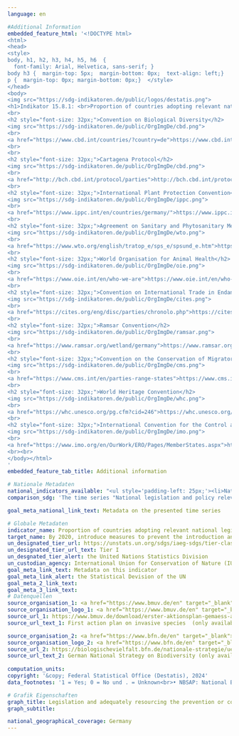 ```yaml
---
language: en

#Additional Information
embedded_feature_html: '<!DOCTYPE html><html><head><style>body, h1, h2, h3, h4, h5, h6  {  font-family: Arial, Helvetica, sans-serif; }body h3 {  margin-top: 5px;  margin-bottom: 0px;  text-align: left;}p {  margin-top: 0px; margin-bottom: 0px;}  </style></head><body><img src="https://sdg-indikatoren.de/public/logos/destatis.png"><h1>Indikator 15.8.1: <br>Proportion of countries adopting relevant national legislation and adequately resourcing the prevention or control of invasive alien species</h1><br><h2 style="font-size: 32px;">Convention on Biological Diversity</h2><img src="https://sdg-indikatoren.de/public/OrgImgDe/cbd.png"><br><a href="https://www.cbd.int/countries/?country=de">https://www.cbd.int/countries/?country=de</a><br><br><h2 style="font-size: 32px;">Cartagena Protocol</h2><img src="https://sdg-indikatoren.de/public/OrgImgDe/cbd.png"><br><a href="http://bch.cbd.int/protocol/parties">http://bch.cbd.int/protocol/parties</a><br><h2 style="font-size: 32px;">International Plant Protection Convention</h2><img src="https://sdg-indikatoren.de/public/OrgImgDe/ippc.png"><br><a href="https://www.ippc.int/en/countries/germany/">https://www.ippc.int/en/countries/germany/</a><br><h2 style="font-size: 32px;">Agreement on Sanitary and Phytosanitary Measures of the World Trade Organisation</h2><img src="https://sdg-indikatoren.de/public/OrgImgDe/wto.png"><br><a href="https://www.wto.org/english/tratop_e/sps_e/spsund_e.htm">https://www.wto.org/english/tratop_e/sps_e/spsund_e.htm</a><br><h2 style="font-size: 32px;">World Organisation for Animal Health</h2><img src="https://sdg-indikatoren.de/public/OrgImgDe/oie.png"><br><a href="https://www.oie.int/en/who-we-are">https://www.oie.int/en/who-we-are</a><br><h2 style="font-size: 32px;">Convention on International Trade in Endangered Species</h2><img src="https://sdg-indikatoren.de/public/OrgImgDe/cites.png"><br><a href="https://cites.org/eng/disc/parties/chronolo.php">https://cites.org/eng/disc/parties/chronolo.php</a><br><h2 style="font-size: 32px;">Ramsar Convention</h2><img src="https://sdg-indikatoren.de/public/OrgImgDe/ramsar.png"><br><a href="https://www.ramsar.org/wetland/germany">https://www.ramsar.org/wetland/germany</a><br><h2 style="font-size: 32px;">Convention on the Conservation of Migratory Species of Wild Animals</h2><img src="https://sdg-indikatoren.de/public/OrgImgDe/cms.png"><br><a href="https://www.cms.int/en/parties-range-states">https://www.cms.int/en/parties-range-states</a><br><h2 style="font-size: 32px;">World Heritage Convention</h2><img src="https://sdg-indikatoren.de/public/OrgImgDe/whc.png"><br><a href="https://whc.unesco.org/pg.cfm?cid=246">https://whc.unesco.org/pg.cfm?cid=246</a><br><h2 style="font-size: 32px;">International Convention for the Control and Management of Ship`s Ballast Water and Sediments</h2><img src="https://sdg-indikatoren.de/public/OrgImgDe/imo.png"><br><a href="https://www.imo.org/en/OurWork/ERO/Pages/MemberStates.aspx">https://www.imo.org/en/OurWork/ERO/Pages/MemberStates.aspx</a><br><br></body></html>'
embedded_feature_tab_title: Additional information    

# Nationale Metadaten    
national_indicators_available: "<ul style='padding-left: 25px;'><li>National legislation and policy relevant to IAS</li> <li> Align the NBSAP targets with Aichi Target 9 of the Strategic Plan for Biodiversity</li></ul>"    
comparison_sdg: 'The time series "National legislation and policy relevant to IAS" is compliant with the global metadata. The time series "Align the NBSAP targets with Aichi Target 9 of the Strategic Plan for Biodiversity" is partly compliant with the global metadata.'    

goal_meta_national_link_text: Metadata on the presented time series    

# Globale Metadaten    
indicator_name: Proportion of countries adopting relevant national legislation and adequately resourcing the prevention or control of invasive alien species    
target_name: By 2020, introduce measures to prevent the introduction and significantly reduce the impact of invasive alien species on land and water ecosystems and control or eradicate the priority species    
un_designated_tier_url: https://unstats.un.org/sdgs/iaeg-sdgs/tier-classification/    
un_designated_tier_url_text: Tier I    
un_desgnated_tier_alert: the United Nations Statistics Division    
un_custodian_agency: International Union for Conservation of Nature (IUCN)    
goal_meta_link_text: Metadata on this indicator    
goal_meta_link_alert: the Statistical Devision of the UN    
goal_meta_2_link_text:     
goal_meta_3_link_text:         
# Datenquellen
source_organisation_1: <a href="https://www.bmuv.de/en" target="_blank"> Federal Ministry for the Environment, Nature Conservation, Nuclear Safety and Consumer Protection </a>
source_organisation_logo_1: <a href="https://www.bmuv.de/en" target="_blank"><img src="https://sdg-indikatoren.de/public/OrgImgEn/bmuv.png" alt="Logo bmuv" style="height:60px; width:148px"/></a>
source_url_1: https://www.bmuv.de/download/erster-aktionsplan-gemaess-artikel-13-der-verordnung-eu-nummer-1143-2014-des-europaeischen-parlaments-und-des-rates-vom-22-oktober-2014
source_url_text_1: First action plan on invasive species  (only available in German)

source_organisation_2: <a href="https://www.bfn.de/en" target="_blank"> Federal Agency for Nature Conservation </a>
source_organisation_logo_2: <a href="https://www.bfn.de/en" target="_blank"><img src="https://sdg-indikatoren.de/public/OrgImgEn/bfn.png" alt="Logo bfn" style="height:60px; width:148px"/></a>
source_url_2: https://biologischevielfalt.bfn.de/nationale-strategie/ueberblick.html
source_url_text_2: German National Strategy on Biodiversity (only available in German)
    
computation_units:    
copyright: '&copy; Federal Statistical Office (Destatis), 2024'    
data_footnotes: '1 = Yes; 0 = No und . = Unknown<br>• NBSAP: National Biodiversity Strategy and Action Plan.<br>• IAS: Invasive Alien Species.'    

# Grafik Eigenschaften    
graph_title: Legislation and adequately resourcing the prevention or control of invasive alien species
graph_subtitle:     

national_geographical_coverage: Germany    
---
```


<span></span>